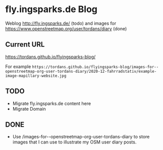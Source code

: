 # fly.ingsparks.de Blog

Weblog http://fly.ingsparks.de/ (todo) and images for https://www.openstreetmap.org/user/tordans/diary (done)

## Current URL

https://tordans.github.io/flyingsparks-blog/

For example `https://tordans.github.io/flyingsparks-blog/images-for--openstreetmap-org-user-tordans-diary/2020-12-fahrradstativ/example-image-mapillary-website.jpg`

## TODO

* Migrate fly.ingsparks.de content here
* Migrate Domain

## DONE

* Use /images-for--openstreetmap-org-user-tordans-diary to store images that I can use to illustrate my OSM user diary posts.
